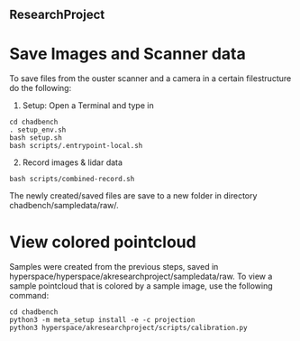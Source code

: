 ## ResearchProject

# Save Images and Scanner data
To save files from the ouster scanner and a camera in a certain filestructure do the following:

1. Setup: Open a Terminal and type in
```console
cd chadbench
. setup_env.sh
bash setup.sh
bash scripts/.entrypoint-local.sh
```

2. Record images & lidar data
```console
bash scripts/combined-record.sh
```
The newly created/saved files are save to a new folder in directory chadbench/sampledata/raw/.


# View colored pointcloud
Samples were created from the previous steps, saved in hyperspace/hyperspace/akresearchproject/sampledata/raw. To view a sample pointcloud that is colored by a sample image, use the following command:
```console
cd chadbench
python3 -m meta_setup install -e -c projection
python3 hyperspace/akresearchproject/scripts/calibration.py
```